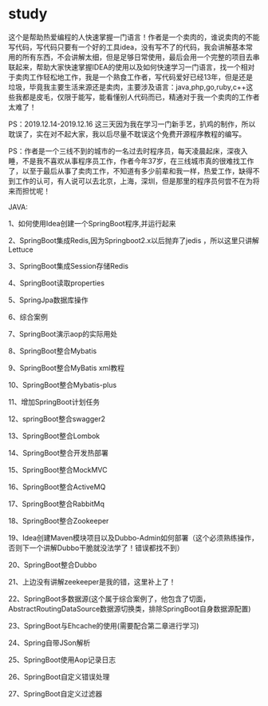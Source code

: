 # study
这个是帮助热爱编程的人快速掌握一门语言！作者是一个卖肉的，谁说卖肉的不能写代码，写代码只要有一个好的工具idea，没有写不了的代码，我会讲解基本常用的所有东西，不会讲解太细，但是足够日常使用，最后会用一个完整的项目去串联起来，帮助大家快速掌握IDEA的使用以及如何快速学习一门语言，找一个相对于卖肉工作轻松地工作，我是一个熟食工作者，写代码爱好已经13年，但是还是垃圾，毕竟我主要生活来源还是卖肉，主要涉及语言：java,php,go,ruby,c++这些我都是皮毛，仅限于能写，能看懂别人代码而已，精通对于我一个卖肉的工作者太难了！

PS：2019.12.14-2019.12.16 这三天因为我在学习一门新手艺，扒鸡的制作，所以耽误了，实在对不起大家，我以后尽量不耽误这个免费开源程序教程的编写。

PS：作者是一个三线不到的城市的一名过去时程序员，每天凌晨起床，深夜入睡，不是我不喜欢从事程序员工作，作者今年37岁，在三线城市真的很难找工作了，以至于最后从事了卖肉工作，不知道有多少前辈和我一样，热爱工作，缺得不到工作的认可，有人说可以去北京，上海，深圳，但是那里的程序员何尝不在为将来而担忧呢！

JAVA:

  1、如何使用Idea创建一个SpringBoot程序,并运行起来

  2、SpringBoot集成Redis,因为Springboot2.x以后抛弃了jedis ，所以这里只讲解Lettuce 

  3、SpringBoot集成Session存储Redis

  4、SpringBoot读取properties

  5、SpringJpa数据库操作

  6、综合案例

  7、SpringBoot演示aop的实际用处

  8、SpringBoot整合Mybatis

  9、SpringBoot整合MyBatis xml教程

10、SpringBoot整合Mybatis-plus

11、增加SpringBoot计划任务

12、springBoot整合swagger2

13、SpringBoot整合Lombok

14、SpringBoot整合开发热部署

15、SpringBoot整合MockMVC

16、SpringBoot整合ActiveMQ

17、SpringBoot整合RabbitMq

18、SpringBoot整合Zookeeper

19、Idea创建Maven模块项目以及Dubbo-Admin如何部署（这个必须熟练操作，否则下一个讲解Dubbo干脆就没法学了！错误都找不到）

20、SpringBoot整合Dubbo

21、上边没有讲解zeekeeper是我的错，这里补上了！

22、SpringBoot多数据源(这个属于综合案例了，他包含了切面，AbstractRoutingDataSource数据源切换类，排除SpringBoot自身数据源配置)

23、SpringBoot与Ehcache的使用(需要配合第二章进行学习)

24、Spring自带JSon解析

25、SpringBoot使用Aop记录日志

26、SpringBoot自定义错误处理

27、SpringBoot自定义过滤器